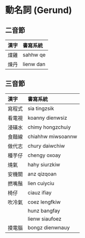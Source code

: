 # 動名詞 (Gerund)

## 二音節

| 漢字 | 書寫系統 |
| :--- | :--- |
| 煠雞 | sahhw qe |
| 煉丹 | lienw dan |

## 三音節

| 漢字 | 書寫系統 |
| :--- | :--- |
| 寫程式 | sia tingzsik |
| 看電視 | koanny dienwsiz |
| 浸磺水 | chimy hongzchuiy |
| 食麵線 | chiahhw miwsoannw |
| 做代志 | chury daiwchiw |
| 種芋仔 | chengy oxoay |
| 燒氣 | hahy siurzkiw |
| 安機關 | anz qizqoan |
| 撚嘴鬚 | lien cuiyciu |
| 椅仔 | ciauz ifiay |
| 吹冷氣 | coez lengfkiw |
|| hunz bangfay |
|| lienw siaufoez |
| 摸電腦 | bongz dienwnauy |
